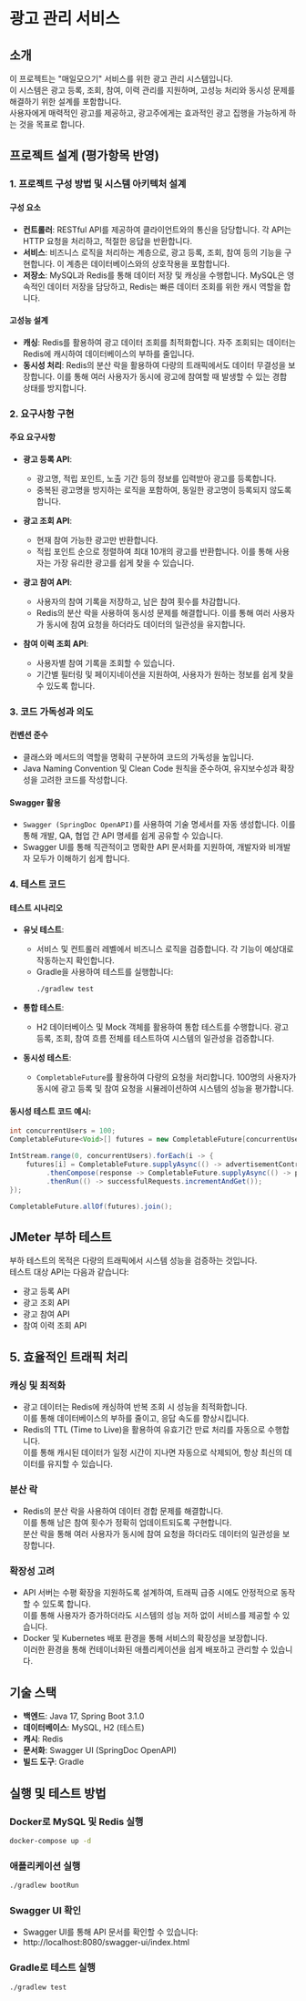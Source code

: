 # 광고 관리 서비스

## 소개
이 프로젝트는 "매일모으기" 서비스를 위한 광고 관리 시스템입니다.  
이 시스템은 광고 등록, 조회, 참여, 이력 관리를 지원하며, 고성능 처리와 동시성 문제를 해결하기 위한 설계를 포함합니다.  
사용자에게 매력적인 광고를 제공하고, 광고주에게는 효과적인 광고 집행을 가능하게 하는 것을 목표로 합니다.

## 프로젝트 설계 (평가항목 반영)

### 1. 프로젝트 구성 방법 및 시스템 아키텍처 설계

#### 구성 요소
- **컨트롤러**: RESTful API를 제공하여 클라이언트와의 통신을 담당합니다. 각 API는 HTTP 요청을 처리하고, 적절한 응답을 반환합니다.
- **서비스**: 비즈니스 로직을 처리하는 계층으로, 광고 등록, 조회, 참여 등의 기능을 구현합니다. 이 계층은 데이터베이스와의 상호작용을 포함합니다.
- **저장소**: MySQL과 Redis를 통해 데이터 저장 및 캐싱을 수행합니다. MySQL은 영속적인 데이터 저장을 담당하고, Redis는 빠른 데이터 조회를 위한 캐시 역할을 합니다.


#### 고성능 설계
- **캐싱**: Redis를 활용하여 광고 데이터 조회를 최적화합니다. 자주 조회되는 데이터는 Redis에 캐시하여 데이터베이스의 부하를 줄입니다.
- **동시성 처리**: Redis의 분산 락을 활용하여 다량의 트래픽에서도 데이터 무결성을 보장합니다. 이를 통해 여러 사용자가 동시에 광고에 참여할 때 발생할 수 있는 경합 상태를 방지합니다.

### 2. 요구사항 구현

#### 주요 요구사항
- **광고 등록 API**:
    - 광고명, 적립 포인트, 노출 기간 등의 정보를 입력받아 광고를 등록합니다.
    - 중복된 광고명을 방지하는 로직을 포함하여, 동일한 광고명이 등록되지 않도록 합니다.

- **광고 조회 API**:
    - 현재 참여 가능한 광고만 반환합니다.
    - 적립 포인트 순으로 정렬하여 최대 10개의 광고를 반환합니다. 이를 통해 사용자는 가장 유리한 광고를 쉽게 찾을 수 있습니다.

- **광고 참여 API**:
    - 사용자의 참여 기록을 저장하고, 남은 참여 횟수를 차감합니다.
    - Redis의 분산 락을 사용하여 동시성 문제를 해결합니다. 이를 통해 여러 사용자가 동시에 참여 요청을 하더라도 데이터의 일관성을 유지합니다.

- **참여 이력 조회 API**:
    - 사용자별 참여 기록을 조회할 수 있습니다.
    - 기간별 필터링 및 페이지네이션을 지원하여, 사용자가 원하는 정보를 쉽게 찾을 수 있도록 합니다.

### 3. 코드 가독성과 의도

#### 컨벤션 준수
- 클래스와 메서드의 역할을 명확히 구분하여 코드의 가독성을 높입니다.
- Java Naming Convention 및 Clean Code 원칙을 준수하여, 유지보수성과 확장성을 고려한 코드를 작성합니다.

#### Swagger 활용
- `Swagger (SpringDoc OpenAPI)`를 사용하여 기술 명세서를 자동 생성합니다. 이를 통해 개발, QA, 협업 간 API 명세를 쉽게 공유할 수 있습니다.
- Swagger UI를 통해 직관적이고 명확한 API 문서화를 지원하여, 개발자와 비개발자 모두가 이해하기 쉽게 합니다.

### 4. 테스트 코드

#### 테스트 시나리오
- **유닛 테스트**:
    - 서비스 및 컨트롤러 레벨에서 비즈니스 로직을 검증합니다. 각 기능이 예상대로 작동하는지 확인합니다.
    - Gradle을 사용하여 테스트를 실행합니다:
      ```bash
      ./gradlew test
      ```

- **통합 테스트**:
    - H2 데이터베이스 및 Mock 객체를 활용하여 통합 테스트를 수행합니다. 광고 등록, 조회, 참여 흐름 전체를 테스트하여 시스템의 일관성을 검증합니다.

- **동시성 테스트**:
    - `CompletableFuture`를 활용하여 다량의 요청을 처리합니다. 100명의 사용자가 동시에 광고 등록 및 참여 요청을 시뮬레이션하여 시스템의 성능을 평가합니다.

#### 동시성 테스트 코드 예시:
```java
int concurrentUsers = 100;
CompletableFuture<Void>[] futures = new CompletableFuture[concurrentUsers];

IntStream.range(0, concurrentUsers).forEach(i -> {
    futures[i] = CompletableFuture.supplyAsync(() -> advertisementController.createAdvertisement(createRequest))
         .thenCompose(response -> CompletableFuture.supplyAsync(() -> participationController.participateInAdvertisement(participationRequest)))
         .thenRun(() -> successfulRequests.incrementAndGet()); 
});

CompletableFuture.allOf(futures).join();
```

## JMeter 부하 테스트
부하 테스트의 목적은 다량의 트래픽에서 시스템 성능을 검증하는 것입니다.  
테스트 대상 API는 다음과 같습니다:
- 광고 등록 API
- 광고 조회 API
- 광고 참여 API
- 참여 이력 조회 API

## 5. 효율적인 트래픽 처리

### 캐싱 및 최적화
- 광고 데이터는 Redis에 캐싱하여 반복 조회 시 성능을 최적화합니다.  
  이를 통해 데이터베이스의 부하를 줄이고, 응답 속도를 향상시킵니다.
- Redis의 TTL (Time to Live)을 활용하여 유효기간 만료 처리를 자동으로 수행합니다.  
  이를 통해 캐시된 데이터가 일정 시간이 지나면 자동으로 삭제되어, 항상 최신의 데이터를 유지할 수 있습니다.

### 분산 락
- Redis의 분산 락을 사용하여 데이터 경합 문제를 해결합니다.  
  이를 통해 남은 참여 횟수가 정확히 업데이트되도록 구현합니다.  
  분산 락을 통해 여러 사용자가 동시에 참여 요청을 하더라도 데이터의 일관성을 보장합니다.

### 확장성 고려
- API 서버는 수평 확장을 지원하도록 설계하여, 트래픽 급증 시에도 안정적으로 동작할 수 있도록 합니다.  
  이를 통해 사용자가 증가하더라도 시스템의 성능 저하 없이 서비스를 제공할 수 있습니다.
- Docker 및 Kubernetes 배포 환경을 통해 서비스의 확장성을 보장합니다.  
  이러한 환경을 통해 컨테이너화된 애플리케이션을 쉽게 배포하고 관리할 수 있습니다.

## 기술 스택
- **백엔드**: Java 17, Spring Boot 3.1.0
- **데이터베이스**: MySQL, H2 (테스트)
- **캐시**: Redis
- **문서화**: Swagger UI (SpringDoc OpenAPI)
- **빌드 도구**: Gradle

## 실행 및 테스트 방법

### Docker로 MySQL 및 Redis 실행
```bash
docker-compose up -d
```

### 애플리케이션 실행
```bash
./gradlew bootRun
```

### Swagger UI 확인

- Swagger UI를 통해 API 문서를 확인할 수 있습니다:
- http://localhost:8080/swagger-ui/index.html

### Gradle로 테스트 실행
```bash
./gradlew test
```

